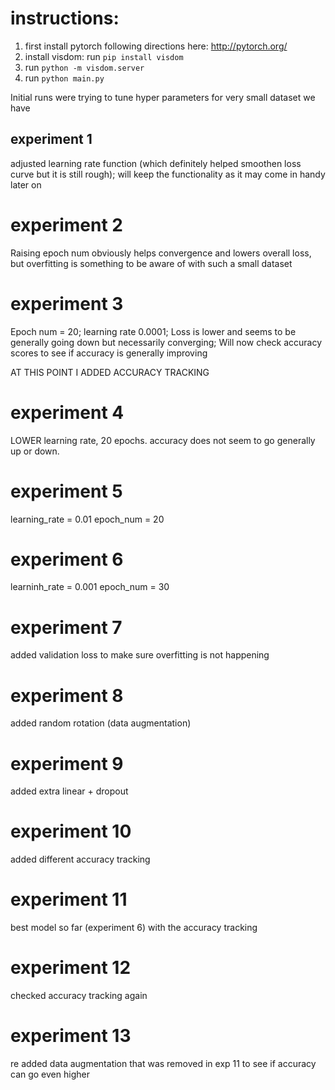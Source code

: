 # instructions:
1) first install pytorch following directions here: http://pytorch.org/ <br>
2) install visdom: run <code>pip install visdom</code><br>
3) run <code>python -m visdom.server</code><br>
4) run <code>python main.py</code><br>


Initial runs were trying to tune hyper parameters for very small dataset we have

## experiment 1

adjusted learning rate function (which definitely helped smoothen loss curve but it is still rough); will keep the functionality as it may come in handy later on

# experiment 2

Raising epoch num obviously helps convergence and lowers overall loss, but overfitting is something to be aware of with such a small dataset

# experiment 3

Epoch num = 20; learning rate 0.0001;
Loss is lower and seems to be generally going down but necessarily converging;
Will now check accuracy scores to see if accuracy is generally improving

AT THIS POINT I ADDED ACCURACY TRACKING

# experiment 4

LOWER learning rate, 20 epochs. accuracy does not seem to go generally up or down. 

# experiment 5
learning_rate = 0.01
epoch_num = 20

# experiment 6
learninh_rate = 0.001
epoch_num = 30

# experiment 7
added validation loss to make sure overfitting is not happening

# experiment 8
added random rotation (data augmentation)

# experiment 9
added extra linear + dropout

# experiment 10
added different accuracy tracking

# experiment 11 
best model so far (experiment 6) with the accuracy tracking

# experiment 12
checked accuracy tracking again

# experiment 13
re added data augmentation that was removed in exp 11 to see if accuracy can go even higher
